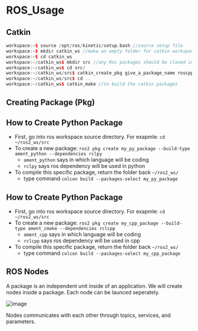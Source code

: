 # ROS_Usage
## Catkin

```cpp
workspace:~$ source /opt/ros/kinetic/setup.bash //source setup file
workspace:~$ mkdir catkin_ws //make an empty folder for catkin workspace
workspace:~$ cd catkin_ws
workspace:~/catkin_ws$ mkdir src //any Ros packages should be cloned into source folder to build 
workspace:~/catkin_ws$ cd src/ 
workspace:~/catkin_ws/src$ catkin_create_pkg give_a_package_name roscpp std_msgs //create a package name "give_a_package_name" depends on the "roscpp" and "std_msgs" libraries
workspace:~/catkin_ws/src$ cd ..
workspace:~/catkin_ws$ catkin_make //to build the catkin packages
```

## Creating Package (Pkg)
## How to Create Python Package
* First, go into ros workspace source directory. For exapmle: `cd ~/ros2_ws/src`
* To create a new package: `ros2 pkg create my_py_package --build-type ament_python --dependencies rclpy`
  * `ament_python` says in which language will be coding
  * `rclpy` says ros dependency will be used in python
* To compile this specific package, return the folder back `~/ros2_ws/`
  * type command `colcon build --packages-select my_py_package` 

## How to Create Python Package
* First, go into ros workspace source directory. For exapmle: `cd ~/ros2_ws/src`
* To create a new package: `ros2 pkg create my_cpp_package --build-type ament_cmake --dependencies rclcpp`
  * `ament_cpp` says in which language will be coding
  * `rclcpp` says ros dependency will be used in cpp
* To compile this specific package, return the folder back `~/ros2_ws/`
  * type command `colcon build --packages-select my_cpp_package`

## ROS Nodes
A package is an independent unit inside of an application. We will create nodes inside a package. Each node can be launced seperately.

![image](https://user-images.githubusercontent.com/35730346/131210576-77c0da8f-f45d-40f3-ac96-738e15776b79.png)

Nodes communicates with each other through topics, services, and parameters.



